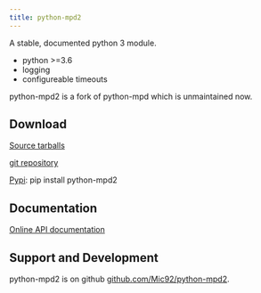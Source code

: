 ```yaml
---
title: python-mpd2
---
```


A stable, documented python 3 module.

 * python >=3.6
 * logging
 * configureable timeouts

python-mpd2 is a fork of python-mpd which is unmaintained now.

## Download

[Source tarballs](https://github.com/Mic92/python-mpd2/tags)

[git repository](https://github.com/Mic92/python-mpd2)

[Pypi](https://pypi.org/project/python-mpd2/): pip install python-mpd2

## Documentation

[Online API documentation](https://python-mpd2.readthedocs.io/en/latest/)

## Support and Development

python-mpd2 is on github [github.com/Mic92/python-mpd2](https://github.com/Mic92/python-mpd2).
